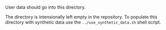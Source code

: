 User data should go into this directory.

The directory is intensionally left empty in the repository.
To populate this directory with synthetic data use the `../use_synthetic_data.sh` shell script.
